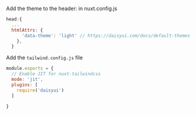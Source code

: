 Add the theme to the header: in nuxt.config.js

```js
head:{
  ...
  htmlAttrs: {
      'data-theme': 'light' // https://daisyui.com/docs/default-themes
    },
  }
```

Add the `tailwind.config.js` file

```js
module.exports = {  
  // Enable JIT for nuxt-tailwindcss
  mode: 'jit',
  plugins: [
    require('daisyui')
  ]

}
```
